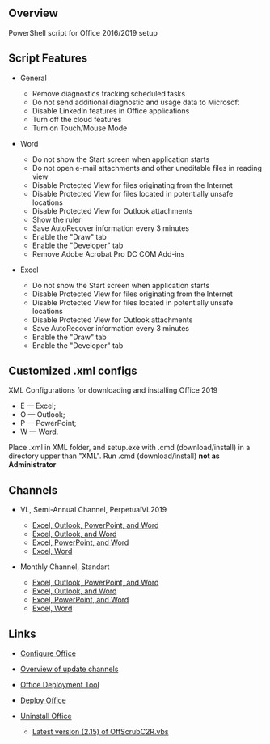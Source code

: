 ## Overview
PowerShell script for Office 2016/2019 setup

## Script Features
- General
    - Remove diagnostics tracking scheduled tasks
    - Do not send additional diagnostic and usage data to Microsoft
    - Disable LinkedIn features in Office applications
    - Turn off the cloud features
    - Turn on Touch/Mouse Mode

- Word
  - Do not show the Start screen when application starts
  - Do not open e-mail attachments and other uneditable files in reading view
  - Disable Protected View for files originating from the Internet
  - Disable Protected View for files located in potentially unsafe locations
  - Disable Protected View for Outlook attachments
  - Show the ruler
  - Save AutoRecover information every 3 minutes
  - Enable the "Draw" tab
  - Enable the "Developer" tab
  - Remove Adobe Acrobat Pro DC COM Add-ins

- Excel
  - Do not show the Start screen when application starts
  - Disable Protected View for files originating from the Internet
  - Disable Protected View for files located in potentially unsafe locations
  - Disable Protected View for Outlook attachments
  - Save AutoRecover information every 3 minutes
  - Enable the "Draw" tab
  - Enable the "Developer" tab

## Customized .xml configs
XML Configurations for downloading and installing Office 2019
- E — Excel;
- O — Outlook;
- P — PowerPoint;
- W — Word.

Place .xml in XML folder, and setup.exe with .cmd (download/install) in a directory upper than "XML".
Run .cmd (download/install) **not as Administrator**

## Channels
- VL, Semi-Annual Channel, PerpetualVL2019
  - [Excel, Outlook, PowerPoint, and Word](https://github.com/farag2/Office/blob/master/XML/EOPW_VL.xml)
  - [Excel, Outlook, and Word](https://github.com/farag2/Office/blob/master/XML/EOW_VL.xml)
  - [Excel, PowerPoint, and Word](https://github.com/farag2/Office/blob/master/XML/EPW_VL.xml)
  - [Excel, Word](https://github.com/farag2/Office/blob/master/XML/EW_VL.xml)

- Monthly Channel, Standart
  - [Excel, Outlook, PowerPoint, and Word](https://github.com/farag2/Office/blob/master/XML/EOPW.xml)
  - [Excel, Outlook, and Word](https://github.com/farag2/Office/blob/master/XML/EOW.xml)
  - [Excel, PowerPoint, and Word](https://github.com/farag2/Office/blob/master/XML/EPW.xml)
  - [Excel, Word](https://github.com/farag2/Office/blob/master/XML/EW.xml)

## Links
- [Configure Office](https://config.office.com/deploymentsettings)

- [Overview of update channels](https://docs.microsoft.com/ru-ru/DeployOffice/overview-of-update-channels-for-office-365-proplus)

- [Office Deployment Tool](https://www.microsoft.com/en-us/download/details.aspx?id=49117)

- [Deploy Office](https://docs.microsoft.com/en-us/deployoffice/reference-articles-for-deploying-office-365-proplus)

- [Uninstall Office](https://support.microsoft.com/help/4027149)
  - [Latest version (2.15) of OffScrubC2R.vbs](https://github.com/farag2/Office/blob/master/Office%20Uninstall)
